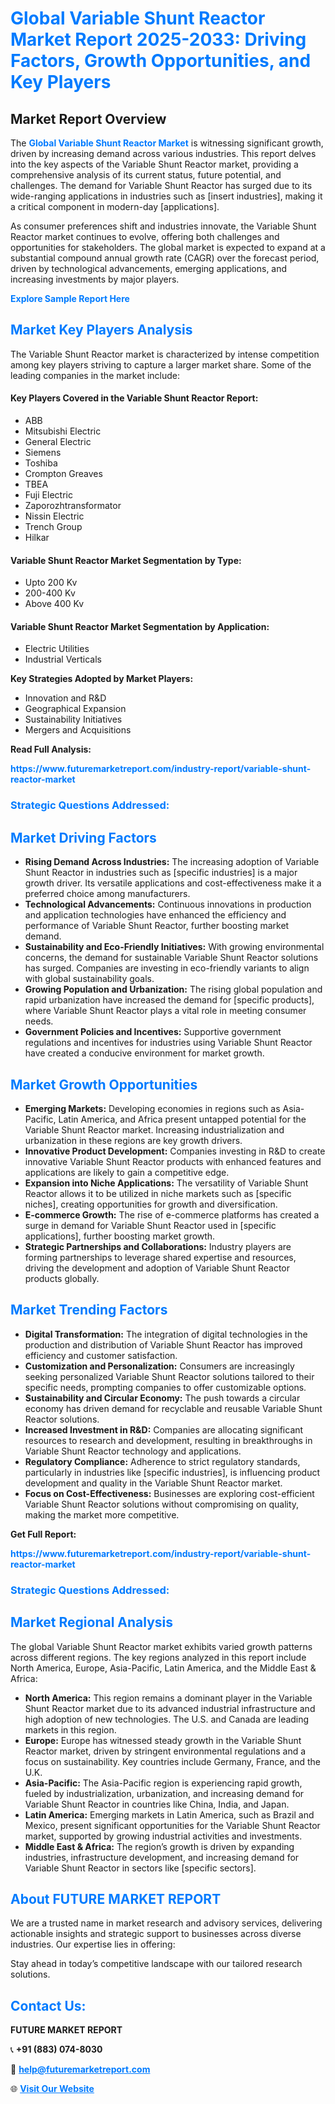 <h1 style="color: #007BFF;">Global Variable Shunt Reactor Market Report 2025-2033: Driving Factors, Growth Opportunities, and Key Players</h1>

<section id="overview">
<h2>Market Report Overview</h2>
<p>The <a href="https://www.futuremarketreport.com/industry-report/variable-shunt-reactor-market" style="color: #007BFF; text-decoration: none;"><strong>Global Variable Shunt Reactor Market</strong></a> is witnessing significant growth, driven by increasing demand across various industries. This report delves into the key aspects of the Variable Shunt Reactor market, providing a comprehensive analysis of its current status, future potential, and challenges. The demand for Variable Shunt Reactor has surged due to its wide-ranging applications in industries such as [insert industries], making it a critical component in modern-day [applications].</p>
<p>As consumer preferences shift and industries innovate, the Variable Shunt Reactor market continues to evolve, offering both challenges and opportunities for stakeholders. The global market is expected to expand at a substantial compound annual growth rate (CAGR) over the forecast period, driven by technological advancements, emerging applications, and increasing investments by major players.</p>
</section>

<section id="overview">
<p><a href="https://www.futuremarketreport.com/request-sample/reportId=116018" style="color: #007BFF; text-decoration: none;"><strong>Explore Sample Report Here</strong></a></p>
</section>

<section id="key-players">
<h2 style="color: #007BFF;">Market Key Players Analysis</h2>
<p>The Variable Shunt Reactor market is characterized by intense competition among key players striving to capture a larger market share. Some of the leading companies in the market include:</p>
<h4>Key Players Covered in the Variable Shunt Reactor Report:</h4>
<ul><li>ABB</li><li>Mitsubishi Electric</li><li>General Electric</li><li>Siemens</li><li>Toshiba</li><li>Crompton Greaves</li><li>TBEA</li><li>Fuji Electric</li><li>Zaporozhtransformator</li><li>Nissin Electric</li><li>Trench Group</li><li>Hilkar</li></ul>
<h4>Variable Shunt Reactor Market Segmentation by Type:</h4>
<ul><li>Upto 200 Kv</li><li>200-400 Kv</li><li>Above 400 Kv</li></ul>

<h4>Variable Shunt Reactor Market Segmentation by Application:</h4>
<ul><li>Electric Utilities</li><li>Industrial Verticals</li></ul>
<p><strong>Key Strategies Adopted by Market Players:</strong></p>
<ul>
<li>Innovation and R&D</li>
<li>Geographical Expansion</li>
<li>Sustainability Initiatives</li>
<li>Mergers and Acquisitions</li>
</ul>
</section>

<section>
<p><strong>Read Full Analysis: </strong></p><a href="https://www.futuremarketreport.com/industry-report/variable-shunt-reactor-market" style="color: #007BFF; text-decoration: none;"><strong>https://www.futuremarketreport.com/industry-report/variable-shunt-reactor-market</strong></a>
<h3 style="color: #007BFF;">Strategic Questions Addressed:</h3>
</section>

<section id="driving-factors">
<h2 style="color: #007BFF;">Market Driving Factors</h2>
<ul>
<li><strong>Rising Demand Across Industries:</strong> The increasing adoption of Variable Shunt Reactor in industries such as [specific industries] is a major growth driver. Its versatile applications and cost-effectiveness make it a preferred choice among manufacturers.</li>
<li><strong>Technological Advancements:</strong> Continuous innovations in production and application technologies have enhanced the efficiency and performance of Variable Shunt Reactor, further boosting market demand.</li>
<li><strong>Sustainability and Eco-Friendly Initiatives:</strong> With growing environmental concerns, the demand for sustainable Variable Shunt Reactor solutions has surged. Companies are investing in eco-friendly variants to align with global sustainability goals.</li>
<li><strong>Growing Population and Urbanization:</strong> The rising global population and rapid urbanization have increased the demand for [specific products], where Variable Shunt Reactor plays a vital role in meeting consumer needs.</li>
<li><strong>Government Policies and Incentives:</strong> Supportive government regulations and incentives for industries using Variable Shunt Reactor have created a conducive environment for market growth.</li>
</ul>
</section>

<section id="growth-opportunities">
<h2 style="color: #007BFF;">Market Growth Opportunities</h2>
<ul>
<li><strong>Emerging Markets:</strong> Developing economies in regions such as Asia-Pacific, Latin America, and Africa present untapped potential for the Variable Shunt Reactor market. Increasing industrialization and urbanization in these regions are key growth drivers.</li>
<li><strong>Innovative Product Development:</strong> Companies investing in R&D to create innovative Variable Shunt Reactor products with enhanced features and applications are likely to gain a competitive edge.</li>
<li><strong>Expansion into Niche Applications:</strong> The versatility of Variable Shunt Reactor allows it to be utilized in niche markets such as [specific niches], creating opportunities for growth and diversification.</li>
<li><strong>E-commerce Growth:</strong> The rise of e-commerce platforms has created a surge in demand for Variable Shunt Reactor used in [specific applications], further boosting market growth.</li>
<li><strong>Strategic Partnerships and Collaborations:</strong> Industry players are forming partnerships to leverage shared expertise and resources, driving the development and adoption of Variable Shunt Reactor products globally.</li>
</ul>
</section>

<section id="trending-factors">
<h2 style="color: #007BFF;">Market Trending Factors</h2>
<ul>
<li><strong>Digital Transformation:</strong> The integration of digital technologies in the production and distribution of Variable Shunt Reactor has improved efficiency and customer satisfaction.</li>
<li><strong>Customization and Personalization:</strong> Consumers are increasingly seeking personalized Variable Shunt Reactor solutions tailored to their specific needs, prompting companies to offer customizable options.</li>
<li><strong>Sustainability and Circular Economy:</strong> The push towards a circular economy has driven demand for recyclable and reusable Variable Shunt Reactor solutions.</li>
<li><strong>Increased Investment in R&D:</strong> Companies are allocating significant resources to research and development, resulting in breakthroughs in Variable Shunt Reactor technology and applications.</li>
<li><strong>Regulatory Compliance:</strong> Adherence to strict regulatory standards, particularly in industries like [specific industries], is influencing product development and quality in the Variable Shunt Reactor market.</li>
<li><strong>Focus on Cost-Effectiveness:</strong> Businesses are exploring cost-efficient Variable Shunt Reactor solutions without compromising on quality, making the market more competitive.</li>
</ul>
</section>

<section>
<p><strong>Get Full Report: </strong></p><a href="https://www.futuremarketreport.com/industry-report/variable-shunt-reactor-market" style="color: #007BFF; text-decoration: none;"><strong>https://www.futuremarketreport.com/industry-report/variable-shunt-reactor-market</strong></a>
<h3 style="color: #007BFF;">Strategic Questions Addressed:</h3>
</section>


<section id="regional-analysis">
<h2 style="color: #007BFF;">Market Regional Analysis</h2>
<p>The global Variable Shunt Reactor market exhibits varied growth patterns across different regions. The key regions analyzed in this report include North America, Europe, Asia-Pacific, Latin America, and the Middle East & Africa:</p>
<ul>
<li><strong>North America:</strong> This region remains a dominant player in the Variable Shunt Reactor market due to its advanced industrial infrastructure and high adoption of new technologies. The U.S. and Canada are leading markets in this region.</li>
<li><strong>Europe:</strong> Europe has witnessed steady growth in the Variable Shunt Reactor market, driven by stringent environmental regulations and a focus on sustainability. Key countries include Germany, France, and the U.K.</li>
<li><strong>Asia-Pacific:</strong> The Asia-Pacific region is experiencing rapid growth, fueled by industrialization, urbanization, and increasing demand for Variable Shunt Reactor in countries like China, India, and Japan.</li>
<li><strong>Latin America:</strong> Emerging markets in Latin America, such as Brazil and Mexico, present significant opportunities for the Variable Shunt Reactor market, supported by growing industrial activities and investments.</li>
<li><strong>Middle East & Africa:</strong> The region’s growth is driven by expanding industries, infrastructure development, and increasing demand for Variable Shunt Reactor in sectors like [specific sectors].</li>
</ul>
</section>

<footer>
<h2 style="color: #007BFF;">About FUTURE MARKET REPORT</h2>
<p>We are a trusted name in market research and advisory services, delivering actionable insights and strategic support to businesses across diverse industries. Our expertise lies in offering:</p>

<p>Stay ahead in today’s competitive landscape with our tailored research solutions.</p>

<h2 style="color: #007BFF;">Contact Us:</h2>
<p><strong>FUTURE MARKET REPORT</strong></p>
<p>📞 <strong>+91 (883) 074-8030</strong></p>
<p>📧 <strong><a href="mailto:help@futuremarketreport.com" style="color: #007BFF;">help@futuremarketreport.com</a></strong></p>
<p>🌐 <strong><a href="https://www.futuremarketreport.com/" style="color: #007BFF;">Visit Our Website</a></strong></p>
</footer>